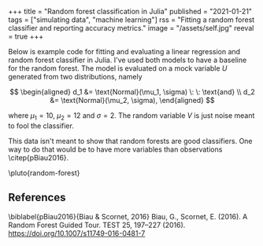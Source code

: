 +++
title = "Random forest classification in Julia"
published = "2021-01-21"
tags = ["simulating data", "machine learning"]
rss = "Fitting a random forest classifier and reporting accuracy metrics."
image = "/assets/self.jpg"
reeval = true
+++

Below is example code for fitting and evaluating a linear regression and random forest classifier in Julia.
I've used both models to have a baseline for the random forest.
The model is evaluated on a mock variable $U$ generated from two distributions, namely

$$
\begin{aligned}
d_1 &= \text{Normal}(\mu_1, \sigma) \: \: \text{and} \\
d_2 &= \text{Normal}(\mu_2, \sigma),
\end{aligned}
$$

where $\mu_1 = 10$, $\mu_2 = 12$ and $\sigma = 2$.
The random variable $V$ is just noise meant to fool the classifier.

This data isn't meant to show that random forests are good classifiers.
One way to do that would be to have more variables than observations \citep{pBiau2016}.

\pluto{random-forest}

## References

\biblabel{pBiau2016}{Biau & Scornet, 2016}
Biau, G., Scornet, E. (2016).
A Random Forest Guided Tour.
TEST 25, 197–227 (2016).
<https://doi.org/10.1007/s11749-016-0481-7>
